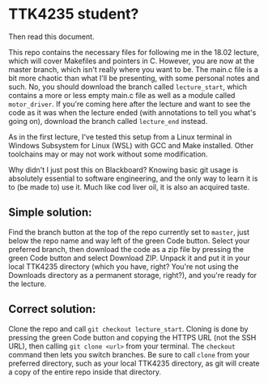 TTK4235 student?
================

Then read this document.

This repo contains the necessary files for following me in the 18.02 lecture, which will cover Makefiles and pointers in C. However, you are now at the master branch, which isn't really where you want to be. The main.c file is a bit more chaotic than what I'll be presenting, with some personal notes and such. No, you should download the branch called `lecture_start`, which contains a more or less empty main.c file as well as a module called `motor_driver`. If you're coming here after the lecture and want to see the code as it was when the lecture ended (with annotations to tell you what's going on), download the branch called `lecture_end` instead.

As in the first lecture, I've tested this setup from a Linux terminal in Windows Subsystem for Linux (WSL) with GCC and Make installed. Other toolchains may or may not work without some modification.

Why didn't I just post this on Blackboard? Knowing basic git usage is absolutely essential to software engineering, and the only way to learn it is to (be made to) use it. Much like cod liver oil, it is also an acquired taste.

Simple solution:
----------------

Find the branch button at the top of the repo currently set to `master`, just below the repo name and way left of the green Code button. Select your preferred branch, then download the code as a zip file by pressing the green Code button and select Download ZIP. Unpack it and put it in your local TTK4235 directory (which you have, right? You're not using the Downloads directory as a permanent storage, right?), and you're ready for the lecture.

Correct solution:
-----------------

Clone the repo and call `git checkout lecture_start`. Cloning is done by pressing the green Code button and copying the HTTPS URL (not the SSH URL), then calling `git clone <url>` from your terminal. The `checkout` command then lets you switch branches. Be sure to call `clone` from your preferred directory, such as your local TTK4235 directory, as git will create a copy of the entire repo inside that directory.
